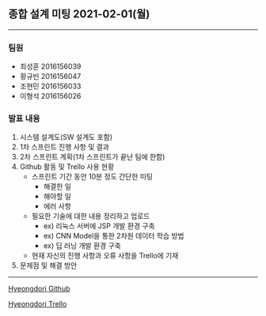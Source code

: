 ## **종합 설계 미팅 2021-02-01(월)**

***

### **팀원**

- 최성훈 2016156039
- 황규빈 2016156047
- 조현민 2016156033
- 이형석 2016156026

### **발표 내용**

1. 시스템 설계도(SW 설계도 포함)
2. 1차 스프린트 진행 사항 및 결과
3. 2차 스프린트 계획(1차 스프린트가 끝난 팀에 한함)
4. Github 활동 및 Trello 사용 현황
    - 스프린트 기간 동안 10분 정도 간단한 미팅
        - 해결한 일
        - 해야할 일
        - 에러 사항
    - 필요한 기술에 대한 내용 정리하고 업로드
        - ex) 리눅스 서버에 JSP 개발 환경 구축
        - ex) CNN Model을 통한 2차원 데이터 학습 방법
        - ex) 딥 러닝 개발 환경 구축
    - 현재 자신의 진행 사항과 오류 사항을 Trello에 기재
5. 문제점 및 해결 방안

***

[Hyeongdori Github](https://github.com/kpuce2021/Hyeongdori)

[Hyeongdori Trello](https://trello.com/b/5r1YIifm/hyeongdori)

